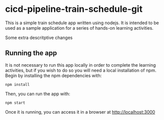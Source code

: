 # cicd-pipeline-train-schedule-git

This is a simple train schedule app written using nodejs. It is intended to be used as a sample application for a series of hands-on learning activities.

Some extra descritptive changes

## Running the app

It is not necessary to run this app locally in order to complete the learning activities, but if you wish to do so you will need a local installation of npm. Begin by installing the npm dependencies with:

    npm install

Then, you can run the app with:

    npm start

Once it is running, you can access it in a browser at [http://localhost:3000](http://localhost:3000)
